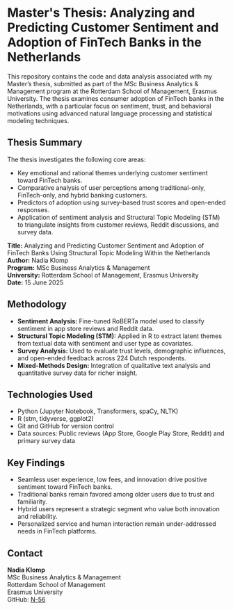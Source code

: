 # Master's Thesis: Analyzing and Predicting Customer Sentiment and Adoption of FinTech Banks in the Netherlands

This repository contains the code and data analysis associated with my Master’s thesis, submitted as part of the MSc Business Analytics & Management program at the Rotterdam School of Management, Erasmus University. The thesis examines consumer adoption of FinTech banks in the Netherlands, with a particular focus on sentiment, trust, and behavioral motivations using advanced natural language processing and statistical modeling techniques.

## Thesis Summary

The thesis investigates the following core areas:

- Key emotional and rational themes underlying customer sentiment toward FinTech banks.
- Comparative analysis of user perceptions among traditional-only, FinTech-only, and hybrid banking customers.
- Predictors of adoption using survey-based trust scores and open-ended responses.
- Application of sentiment analysis and Structural Topic Modeling (STM) to triangulate insights from customer reviews, Reddit discussions, and survey data.

**Title:** Analyzing and Predicting Customer Sentiment and Adoption of FinTech Banks Using Structural Topic Modeling Within the Netherlands  
**Author:** Nadia Klomp  
**Program:** MSc Business Analytics & Management  
**University:** Rotterdam School of Management, Erasmus University  
**Date:** 15 June 2025

## Methodology

- **Sentiment Analysis:** Fine-tuned RoBERTa model used to classify sentiment in app store reviews and Reddit data.
- **Structural Topic Modeling (STM):** Applied in R to extract latent themes from textual data with sentiment and user type as covariates.
- **Survey Analysis:** Used to evaluate trust levels, demographic influences, and open-ended feedback across 224 Dutch respondents.
- **Mixed-Methods Design:** Integration of qualitative text analysis and quantitative survey data for richer insight.

## Technologies Used

- Python (Jupyter Notebook, Transformers, spaCy, NLTK)
- R (stm, tidyverse, ggplot2)
- Git and GitHub for version control
- Data sources: Public reviews (App Store, Google Play Store, Reddit) and primary survey data

## Key Findings

- Seamless user experience, low fees, and innovation drive positive sentiment toward FinTech banks.
- Traditional banks remain favored among older users due to trust and familiarity.
- Hybrid users represent a strategic segment who value both innovation and reliability.
- Personalized service and human interaction remain under-addressed needs in FinTech platforms.

## Contact

**Nadia Klomp**  
MSc Business Analytics & Management  
Rotterdam School of Management  
Erasmus University  
GitHub: [N-56](https://github.com/N-56)

